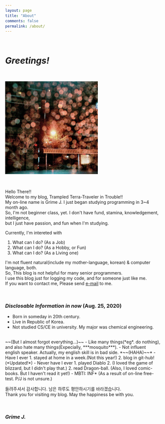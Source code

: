 ```yaml
---
layout: page
title: "About"
comments: false
permalink: /about/
---
```


<br/>

# ***Greetings!***

<br/>

![bg](/assets/images/git_bg_0825.jpg)

<br/>

Hello There!!
<br/>
Welcome to my blog, Trampled Terra-Traveler in Trouble!!
<br/>
My on-line name is Grime J.
I just began studying programming in 3~4 month ago. 
<br/>
So, I'm not beginner class, yet. I don't have fund, stamina, knowledgement, intelligence, 
<br/>
but I just have passion, and fun when I'm studying.


Currently, I'm intereted with 
1. What can I do? (As a Job)
2. What can I do? (As a Hobby, or Fun)
3. What can I do? (As a Living one)

I'm not fluent natural(include my mother-language, korean) & computer language, both.
<br/>
So, This blog is not helpful for many senior programmers.
<br/>
I use this blog just for logging my code, and for someone just like me.
<br/>
If you want to contact me, Please send <a href="mailto:treepple.j@gmail.com?subject=free chocolate">e-mail</a> to me.

<br/>

### *Disclosable Information in now* (Aug. 25, 2020)

- Born in someday in 20th century.
- Live in Republic of Korea.
- Not studied CS/CE in university. My major was chemical engineering.
<br/>
  ~~(But I almost forgot everything...)~~
- Like many things(*eg*. do nothing), and also hate many things(Expecially, ***mosquito***).
- Not influent english speaker. Actually, my english skill is in bad side. *~~(HAHA)~~*
- Have I ever
   1. stayed at home in a week.(Not this year!)
   2. blog in git-hub!(*Updated!*)
- Never have I ever 
   1. played Diablo 2. (I loved the game of blizzard, but I didn't play that.)
   2. read Dragon-ball. (Also, I loved comic-books. But I haven't read it yet!)
- MBTI: INF* (As a result of on-line free-test. P/J is not unsure.)

<br/>

들려주셔서 감사합니다. 남은 하루도 평안하시기를 바라겠습니다.
<br/>
Thank you for visiting my blog. May the happiness be with you.

<br/>

### *Grime J.*

<br/>


